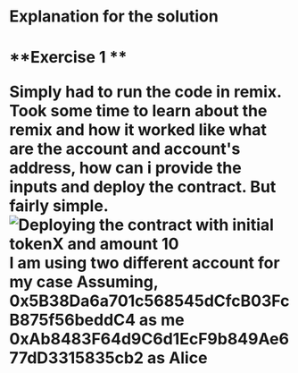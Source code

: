 <h1> Explanation for the solution<h1>
**Exercise 1 **

Simply had to run the code in remix. Took some time to learn about the remix and how it worked like what are the account and account's address,
how can i provide the inputs and deploy the contract. But fairly simple.
![Deploying the contract with initial tokenX and amount 10](screenshots/b1e1_1.png)
I am using two different account for my case
Assuming,
0x5B38Da6a701c568545dCfcB03FcB875f56beddC4 as me
0xAb8483F64d9C6d1EcF9b849Ae677dD3315835cb2 as Alice
